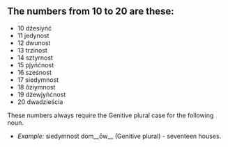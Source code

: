 ## The numbers from 10 to 20 are these:

*   10 dźesiyńć
*   11 jedynost
*   12 dwunost
*   13 trzinost
*   14 sztyrnost
*   15 pjyńćnost
*   16 sześnost
*   17 siedymnost
*   18 ôziymnost
*   19 dźewjyńćnost
*   20 dwadzieścia

These numbers always require the Genitive plural case for the following noun.

*   _Example:_ siedymnost dom__ōw__ (Genitive plural) - seventeen houses.